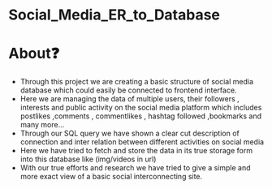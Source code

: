 # Social_Media_ER_to_Database

# About❓
<ul>
<li>Through this project  we are creating a basic structure of social media database which could easily be connected to frontend interface.  </li>
<li>Here we are managing the data of multiple users, their followers  , interests and public activity on the social media platform which includes postlikes ,comments , commentlikes , hashtag followed ,bookmarks and many more... </li>
<li>Through our SQL query we have shown a clear cut description of connection and inter relation between different activities on social media  </li>
<li>Here we have  tried to fetch and store the  data in its true storage form into this database like (img/videos in url) </li>
<li>With our true efforts and research  we have tried to give a simple and more exact view of a basic social interconnecting site.</li>
</ul>
